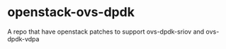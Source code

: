 # openstack-ovs-dpdk
A repo that have openstack patches to support ovs-dpdk-sriov and ovs-dpdk-vdpa
